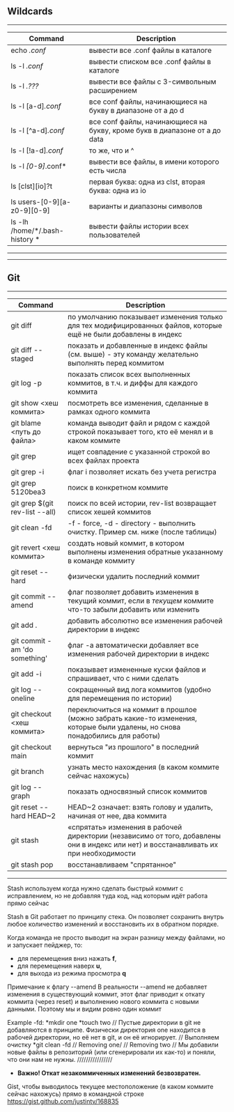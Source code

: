 ## Wildcards
------------
Command | Description
------- | -----------
echo *.conf* | вывести все .conf файлы в каталоге
ls -l *.conf* | вывести списком все .conf файлы в каталоге
ls -l *.???* | вывести все файлы c 3-символьным расширением
ls -l [a-d]*.conf* | все conf файлы, начинающиеся на букву в диапазоне от a до d
ls -l [^a-d]*.conf* | все conf файлы, начинающиеся на букву, кроме букв в диапазоне от a до data
ls -l [!a-d]*.conf* | то же, что и ^
ls -l *[0-9]*.conf* | вывести все файлы, в имени которого есть числа
ls [clst][io]?t | первая буква: одна из clst, вторая буква: одна из io
ls users-[0-9][a-z0-9][0-9] | варианты и диапазоны символов
ls -lh /home/*/.bash-history *| вывести файлы истории всех пользователей
-----------------
-----------------
## Git
------------
Command | Description
------- | -----------
git diff | по умолчанию показывает изменения только для тех модифицированных файлов, которые ещё не были добавлены в индекс
git diff --staged | показать и добавленные в индекс файлы (см. выше) - эту команду желательно выполнять перед коммитом
git log -p | показать список всех выполненных коммитов, в т.ч. и диффы для каждого коммита
git show <хеш коммита> | посмотреть все изменения, сделанные в рамках одного коммита
git blame <путь до файла> | команда выводит файл и рядом с каждой строкой показывает того, кто её менял и в каком коммите
git grep <line> | ищет совпадение с указанной строкой во всех файлах проекта
git grep -i <line> | флаг i позволяет искать без учета регистра
git grep <line> 5120bea3 | поиск в конкретном коммите
git grep <line> $(git rev-list --all) | поиск по всей истории, rev-list возвращает список хешей коммитов
git clean -fd | -f - force, -d - directory - выполнить очистку. Пример см. ниже (после таблицы)
git revert <хеш коммита> | создать новый коммит, в котором выполнены изменения обратные указанному в команде коммиту
git reset --hard | физически удалить последний коммит
git commit --amend | флаг позволяет добавить изменения в текущий коммит, если в _текущем_ коммите что-то забыли добавить или изменить
git add . | добавить абсолютно все изменения рабочей директории в индекс
git commit -am 'do something' | флаг -a автоматически добавляет все изменения рабочей директории в индекс
git add -i | показывает измененные куски файлов и спрашивает, что с ними сделать
git log --oneline | сокращенный вид лога коммитов (удобно для перемещения по истории)
git checkout <хеш коммита> | переключиться на коммит в прошлое (можно забрать какие-то изменения, которые были удалены, но снова понадобились для работы)
git checkout main | вернуться "из прошлого" в последний коммит
git branch | узнать место нахождения (в каком коммите сейчас нахожусь)
git log --graph | показать односвязный список коммитов
git reset --hard HEAD~2 | HEAD~2 означает: взять голову и удалить, начиная от нее, два коммита
git stash | «спрятать» изменения в рабочей директории (независимо от того, добавлены они в индекс или нет) и восстанавливать их при необходимости
git stash pop | восстанавливаем "спрятанное"
-----------------
Stash используем когда нужно сделать быстрый коммит с исправлением, но не добавляя туда код, над которым идёт работа прямо сейчас

Stash в Git работает по принципу стека. Он позволяет сохранить внутрь любое количество изменений и восстановить их в обратном порядке.

Когда команда не просто выводит на экран разницу между файлами, но и запускает пейджер, то:
- для перемещения вниз нажать **f**,
- для перемещения наверх **u**,
- для выхода из режима просмотра **q**

Примечание к флагу --amend
В реальности --amend не добавляет изменения в существующий коммит, этот флаг приводит к откату коммита (через reset) и выполнению нового коммита с новыми данными. Поэтому мы и видим ровно один коммит

Example -fd:
*mkdir one
*touch two
// Пустые директории в git не добавляются в принципе. Физически директория one находится в рабочей директории, но её нет в git, и он её игнорирует.
// Выполняем очистку
*git clean -fd
// Removing one/
// Removing two
// Мы добавили новые файлы в репозиторий (или сгенерировали их как-то) и поняли, что они нам не нужны.
////////////////
- **Важно! Откат незакоммиченных изменений безвозвратен.**

Gist, чтобы выводилось текущее местоположение (в каком коммите сейчас нахожусь) прямо в командной строке https://gist.github.com/justintv/168835